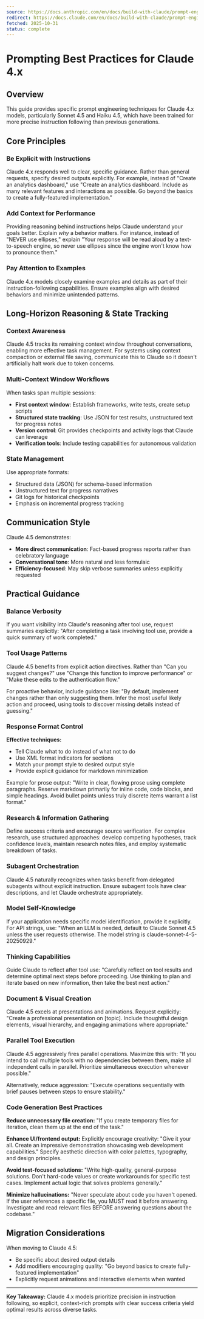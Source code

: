 ```yaml
---
source: https://docs.anthropic.com/en/docs/build-with-claude/prompt-engineering
redirect: https://docs.claude.com/en/docs/build-with-claude/prompt-engineering
fetched: 2025-10-31
status: complete
---
```


# Prompting Best Practices for Claude 4.x

## Overview

This guide provides specific prompt engineering techniques for Claude 4.x models, particularly Sonnet 4.5 and Haiku 4.5, which have been trained for more precise instruction following than previous generations.

## Core Principles

### Be Explicit with Instructions

Claude 4.x responds well to clear, specific guidance. Rather than general requests, specify desired outputs explicitly. For example, instead of "Create an analytics dashboard," use "Create an analytics dashboard. Include as many relevant features and interactions as possible. Go beyond the basics to create a fully-featured implementation."

### Add Context for Performance

Providing reasoning behind instructions helps Claude understand your goals better. Explain *why* a behavior matters. For instance, instead of "NEVER use ellipses," explain "Your response will be read aloud by a text-to-speech engine, so never use ellipses since the engine won't know how to pronounce them."

### Pay Attention to Examples

Claude 4.x models closely examine examples and details as part of their instruction-following capabilities. Ensure examples align with desired behaviors and minimize unintended patterns.

## Long-Horizon Reasoning & State Tracking

### Context Awareness

Claude 4.5 tracks its remaining context window throughout conversations, enabling more effective task management. For systems using context compaction or external file saving, communicate this to Claude so it doesn't artificially halt work due to token concerns.

### Multi-Context Window Workflows

When tasks span multiple sessions:

- **First context window**: Establish frameworks, write tests, create setup scripts
- **Structured state tracking**: Use JSON for test results, unstructured text for progress notes
- **Version control**: Git provides checkpoints and activity logs that Claude can leverage
- **Verification tools**: Include testing capabilities for autonomous validation

### State Management

Use appropriate formats:
- Structured data (JSON) for schema-based information
- Unstructured text for progress narratives
- Git logs for historical checkpoints
- Emphasis on incremental progress tracking

## Communication Style

Claude 4.5 demonstrates:
- **More direct communication**: Fact-based progress reports rather than celebratory language
- **Conversational tone**: More natural and less formulaic
- **Efficiency-focused**: May skip verbose summaries unless explicitly requested

## Practical Guidance

### Balance Verbosity

If you want visibility into Claude's reasoning after tool use, request summaries explicitly: "After completing a task involving tool use, provide a quick summary of work completed."

### Tool Usage Patterns

Claude 4.5 benefits from explicit action directives. Rather than "Can you suggest changes?" use "Change this function to improve performance" or "Make these edits to the authentication flow."

For proactive behavior, include guidance like: "By default, implement changes rather than only suggesting them. Infer the most useful likely action and proceed, using tools to discover missing details instead of guessing."

### Response Format Control

**Effective techniques:**
- Tell Claude what to do instead of what not to do
- Use XML format indicators for sections
- Match your prompt style to desired output style
- Provide explicit guidance for markdown minimization

Example for prose output: "Write in clear, flowing prose using complete paragraphs. Reserve markdown primarily for inline code, code blocks, and simple headings. Avoid bullet points unless truly discrete items warrant a list format."

### Research & Information Gathering

Define success criteria and encourage source verification. For complex research, use structured approaches: develop competing hypotheses, track confidence levels, maintain research notes files, and employ systematic breakdown of tasks.

### Subagent Orchestration

Claude 4.5 naturally recognizes when tasks benefit from delegated subagents without explicit instruction. Ensure subagent tools have clear descriptions, and let Claude orchestrate appropriately.

### Model Self-Knowledge

If your application needs specific model identification, provide it explicitly. For API strings, use: "When an LLM is needed, default to Claude Sonnet 4.5 unless the user requests otherwise. The model string is claude-sonnet-4-5-20250929."

### Thinking Capabilities

Guide Claude to reflect after tool use: "Carefully reflect on tool results and determine optimal next steps before proceeding. Use thinking to plan and iterate based on new information, then take the best next action."

### Document & Visual Creation

Claude 4.5 excels at presentations and animations. Request explicitly: "Create a professional presentation on [topic]. Include thoughtful design elements, visual hierarchy, and engaging animations where appropriate."

### Parallel Tool Execution

Claude 4.5 aggressively fires parallel operations. Maximize this with: "If you intend to call multiple tools with no dependencies between them, make all independent calls in parallel. Prioritize simultaneous execution whenever possible."

Alternatively, reduce aggression: "Execute operations sequentially with brief pauses between steps to ensure stability."

### Code Generation Best Practices

**Reduce unnecessary file creation:** "If you create temporary files for iteration, clean them up at the end of the task."

**Enhance UI/frontend output:** Explicitly encourage creativity: "Give it your all. Create an impressive demonstration showcasing web development capabilities." Specify aesthetic direction with color palettes, typography, and design principles.

**Avoid test-focused solutions:** "Write high-quality, general-purpose solutions. Don't hard-code values or create workarounds for specific test cases. Implement actual logic that solves problems generally."

**Minimize hallucinations:** "Never speculate about code you haven't opened. If the user references a specific file, you MUST read it before answering. Investigate and read relevant files BEFORE answering questions about the codebase."

## Migration Considerations

When moving to Claude 4.5:

- Be specific about desired output details
- Add modifiers encouraging quality: "Go beyond basics to create fully-featured implementation"
- Explicitly request animations and interactive elements when wanted

---

**Key Takeaway:** Claude 4.x models prioritize precision in instruction following, so explicit, context-rich prompts with clear success criteria yield optimal results across diverse tasks.

